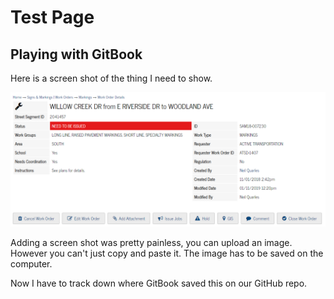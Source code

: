 # Test Page

## Playing with GitBook

Here is a screen shot of the thing I need to show.

![](../.gitbook/assets/wo_atsd_1407.PNG)

Adding a screen shot was pretty painless, you can upload an image. However you can't just copy and paste it. The image has to be saved on the computer. 

Now I have to track down where GitBook saved this on our GitHub repo. 



